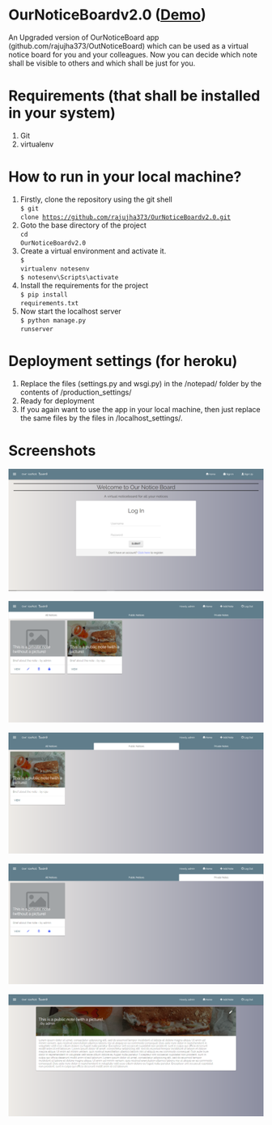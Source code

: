 # OurNoticeBoardv2.0 (<a href="demo-ournoticeboard.herokuapp.com">Demo</a>)

An Upgraded version of OurNoticeBoard app (github.com/rajujha373/OutNoticeBoard) which can be used as a virtual notice board for you and your colleagues.
Now you can decide which note shall be visible to others and which shall be just for you.

# Requirements (that shall be installed in your system)
1. Git 
2. virtualenv

# How to run in your local machine?

1. Firstly, clone the repository using the git shell <br>
<code>$ git clone https://github.com/rajujha373/OurNoticeBoardv2.0.git</code> <br>
2. Goto the base directory of the project <br>
<code>cd OurNoticeBoardv2.0 </code> <br>
3. Create a virtual environment and activate it. <br>
<code>$ virtualenv notesenv</code> <br>
<code>$ notesenv\Scripts\activate</code> <br>
4. Install the requirements for the project <br>
<code>$ pip install requirements.txt</code>  <br>
5. Now start the localhost server<br>
<code>$ python manage.py runserver</code> <br>

# Deployment settings (for heroku)

1. Replace the files (settings.py and wsgi.py) in the /notepad/ folder by the contents of /production_settings/
2. Ready for deployment
3. If you again want to use the app in your local machine, then just replace the same files by the files in /localhost_settings/.

# Screenshots

<img src="/screenshots/login.png">
&nbsp;
<img src="/screenshots/all.png">
&nbsp;
<img src="/screenshots/public.png">
&nbsp;
<img src="/screenshots/private.png">
&nbsp;
<img src="/screenshots/detail.png">
